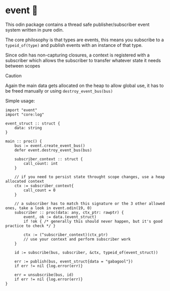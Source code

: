 # event 📆

This odin package contains a thread safe publisher/subscriber event system written in pure odin.

The core philosophy is that types are events, this means you subscribe to a `typeid_of(type)` and publish events with an instance of that type.

Since odin has non-capturing closures, a context is registered with a subscriber which allows the subscriber to transfer whatever state it needs between scopes

> [!CAUTION]
> Again the main data gets allocated on the heap to allow global use, it has to be freed manually or using `destroy_event_bus(bus)`

Simple usage:

```odin
import "event"
import "core:log"

event_struct :: struct {
    data: string
}

main :: proc() {
    bus := event.create_event_bus()
    defer event.destroy_event_bus(bus)

    subscriber_context :: struct {
        call_count: int
    }

    // if you need to persist state throught scope changes, use a heap allocated context
    ctx := subscriber_context{
        call_count = 0
    }

    // a subscriber has to match this signature or the 3 other allowed ones, take a look in event.odin(19, 0)
    subscriber :: proc(data: any, ctx_ptr: rawptr) {
        event, ok := data.(event_struct)
        if !ok { /* generally this should never happen, but it's good practice to check */ }

        ctx := (^subscriber_context)(ctx_ptr)
        // use your context and perform subscriber work
    }

    id := subscribe(bus, subscriber, &ctx, typeid_of(event_struct))

    err := publish(bus, event_struct{data = "gabagool"})
    if err != nil {log.error(err)}

    err = unsubscribe(bus, id)
    if err != nil {log.error(err)}
}
```
